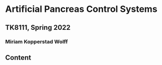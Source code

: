 # Artificial Pancreas Control Systems

## TK8111, Spring 2022
### Miriam Kopperstad Wolff

## Content

```{tableofcontents}
```





